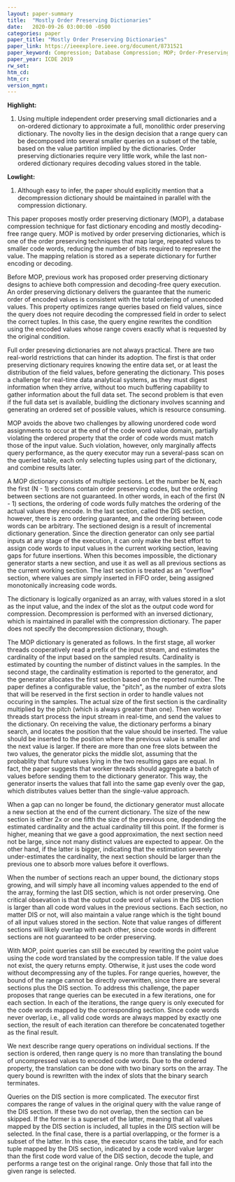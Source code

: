 ```yaml
---
layout: paper-summary
title:  "Mostly Order Preserving Dictionaries"
date:   2020-09-26 03:00:00 -0500
categories: paper
paper_title: "Mostly Order Preserving Dictionaries"
paper_link: https://ieeexplore.ieee.org/document/8731521
paper_keyword: Compression; Database Compression; MOP; Order-Preserving Dictionary
paper_year: ICDE 2019
rw_set:
htm_cd:
htm_cr:
version_mgmt:
---
```


**Highlight:**

1. Using multiple independent order preserving small dictionaries and a on-ordered dictionary to approximate a full,
   monolithic order preserving dictionary. The novolty lies in the design decision that a range query can be decomposed
   into several smaller queries on a subset of the table, based on the value partition implied by the dictionaries. 
   Order preserving dictionaries require very little work, while the last non-ordered dictionary requires decoding
   values stored in the table.

**Lowlight:**

1. Although easy to infer, the paper should explicitly mention that a decompression dictionary should be maintained 
   in parallel with the compression dictionary.

This paper proposes mostly order preserving dictionary (MOP), a database compression technique for fast dictionary encoding 
and mostly decoding-free range query. MOP is motived by order preserving dictionaries, which is one of the order preserving 
techniques that map large, repeated values to smaller code words, reducing the number of bits required to represent
the value. The mapping relation is stored as a seperate dictionary for further encoding or decoding. 

Before MOP, previous work has proposed order preserving dictionary designs to achieve both compression and decoding-free
query execution. An order preserving dictionary delivers the guarantee that the numeric order of encoded values is consistent
with the total ordering of unencoded values. This property optimizes range queries based on field values, since the query
does not require decoding the compressed field in order to select the correct tuples. In this case, the query engine rewrites
the condition using the encoded values whose range covers exactly what is requested by the original condition.

Full order preseving dictionaries are not always practical. There are two real-world restrictions that can hinder its 
adoption. The first is that order preserving dictionary requires knowing the entire data set, or at least the distribution
of the field values, before generating the dictionary. This poses a challenge for real-time data analytical systems, as 
they must digest information when they arrive, without too much buffering capability to gather information about the 
full data set. The second problem is that even if the full data set is available, buidling the dictionary involves 
scanning and generating an ordered set of possible values, which is resource consuming. 

MOP avoids the above two challenges by allowing unordered code word assignments to occur at the end of the code word value
domain, partially violating the ordered property that the order of code words must match those of the input value.
Such violation, however, only marginally affects query performance, as the query executor may run a several-pass scan
on the queried table, each only selecting tuples using part of the dictionary, and combine results later.

A MOP dictionary consists of multiple sections. Let the number be N, each the first (N - 1) sections contain order preserving 
codes, but the ordering between sections are not guaranteed. In other words, in each of the first (N - 1) sections,
the ordering of code words fully matches the ordering of the actual values they encode. 
In the last section, called the DIS section, however, there is zero ordering guarantee, and the ordering between code
words can be arbitrary. The sectioned design is a result of incremental dictionary generation. Since the direction 
generator can only see partial inputs at any stage of the execution, it can only make the best effort to assign code
words to input values in the current working section, leaving gaps for future insertions. When this becomes impossible,
the dictionary generator starts a new section, and use it as well as all previous sections as the current working 
section. The last section is treated as an "overflow" section, where values are simply inserted in FIFO order, being
assigned monotonically increasing code words.

The dictionary is logically organized as an array, with values stored in a slot as the input value, and the index of
the slot as the output code word for compression. Decompression is performed with an inversed dictionary, which is 
maintained in parallel with the compression dictionary. The paper does not specify the decompression dictionary, though.

The MOP dictionary is generated as follows. In the first stage, all worker threads cooperatively read a prefix of the 
input stream, and estimates the cardinality of the input based on the sampled results. Cardinality is estimated by
counting the number of distinct values in the samples. In the second stage, the cardinality estimation is reported 
to the generator, and the generator allocates the first section based on the reported number. The paper defines a 
configurable value, the "pitch", as the number of extra slots that will be reserved in the first section in order to
handle values not occuring in the samples. The actual size of the first section is the cardinality multiplied by the 
pitch (which is always greater than one). Then worker threads start process the input stream in real-time, and send the 
values to the dictionary. On receiving the value, the dictionary performs a binary search, and locates the position
that the value should be inserted. The value should be inserted to the position where the previous value is smaller 
and the next value is larger. If there are more than one free slots between the two values, the generator picks
the middle slot, assuming that the probablity that future values lying in the two resulting gaps are equal.
In fact, the paper suggests that worker threads should aggregate a batch of values before sending them to the dictionary
generator. This way, the generator inserts the values that fall into the same gap evenly over the gap, which distributes
values better than the single-value approach.

When a gap can no longer be found, the dictionary generator must allocate a new section at the end of the current dictionary.
The size of the new section is either 2x or one fifth the size of the previous one, depdending the estimated cardinality and
the actual cardinality till this point. If the former is higher, meaning that we gave a good approximation, the next
section need not be large, since not many distinct values are expected to appear. On the other hand, if the latter is
bigger, indicating that the estimation severely under-estimates the cardinality, the next section should be larger than
the previous one to absorb more values before it overflows.

When the number of sections reach an upper bound, the dictionary stops growing, and will simply have all incoming values 
appended to the end of the array, forming the last DIS section, which is not order preserving. One critical obsevation is that
the output code word of values in the DIS section is larger than all code word values in the previous sections. 
Each section, no matter DIS or not, will also maintain a value range which is the tight bound of all input values stored
in the section. Note that value ranges of different sections will likely overlap with each other, since code words in 
different sections are not guaranteed to be order preserving. 

With MOP, point queries can still be executed by rewriting the point value using the code word translated by the compression
table. If the value does not exist, the query returns empty. Otherwise, it just uses the code word without decompressing any
of the tuples.
For range queries, however, the bound of the range cannot be directly overwritten, since there are several sections
plus the DIS section. To address this challenge, the paper proposes that range queries can be executed in a few 
iterations, one for each section. In each of the iterations, the range query is only executed for the code words 
mapped by the corresponding section. Since code words never overlap, i.e., all valid code words are always mapped by 
exactly one section, the result of each iteration can therefore be concatenated together as the final result.

We next describe range query operations on individual sections. If the section is ordered, then range query is no more 
than translating the bound of uncompressed values to encoded code words. Due to the ordered property, the translation
can be done with two binary sorts on the array. The query bound is rewritten with the index of slots that the binary
search terminates. 

Queries on the DIS section is more complicated. The executor first compares the range of values in the original query
with the value range of the DIS section. If these two do not overlap, then the section can be skipped. If the 
former is a superset of the latter, meaning that all values mapped by the DIS section is included, all tuples
in the DIS section will be selected.
In the final case, there is a partial overlapping, or the former is a subset of the latter. In this case, the executor scans
the table, and for each tuple mapped by the DIS section, indicated by a code word value larger than the first code word
value of the DIS section, decode the tuple, and performs a range test on the original range. Only those that fall into
the given range is selected.
